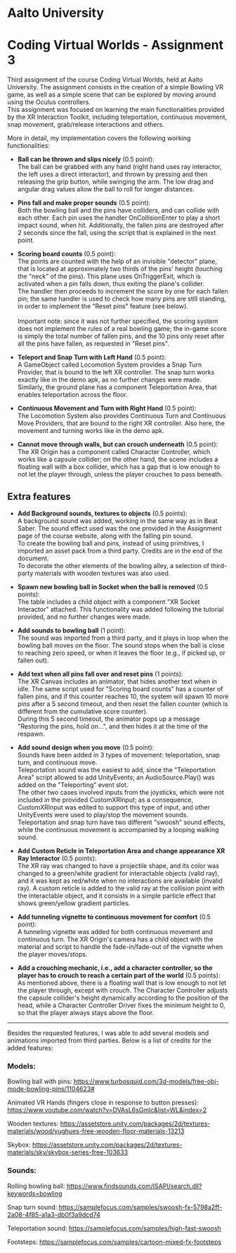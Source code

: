 # Aalto University
# Coding Virtual Worlds - Assignment 3

Third assignment of the course Coding Virtual Worlds, held at Aalto University. The assignment consists in the creation of a simple Bowling VR game, as well as a simple scene that can be explored by moving around using the Oculus controllers.<br>
This assignment was focused on learning the main functionalities provided by the XR Interaction Toolkit, including teleportation, continuous movement, snap movement, grab/release interactions and others.

More in detail, my implementation covers the following working functionalities:


- **Ball can be thrown and slips nicely** (0.5 point):<br>
The ball can be grabbed with any hand (right hand uses ray interactor, the left uses a direct interactor), and thrown by pressing and then releasing the grip button, while swinging the arm. The low drag and angular drag values allow the ball to roll for longer distances.

- **Pins fall and make proper sounds** (0.5 point):<br>
Both the bowling ball and the pins have colliders, and can collide with each other. Each pin uses the handler OnCollisionEnter to play a short impact sound, when hit.
Additionally, the fallen pins are destroyed after 2 seconds since the fall, using the script that is explained in the next point.

- **Scoring board counts** (0.5 point):<br>
The points are counted with the help of an invisible "detector" plane, that is located at approximately two thirds of the pins' height (touching the "neck" of the pins). This plane uses OnTriggerExit, which is activated when a pin falls down, thus exiting the plane's collider.<br>
The handler then proceeds to increment the score by one for each fallen pin; the same handler is used to check how many pins are still standing, in order to implement the "Reset pins" feature (see below).<br><br>
Important note: since it was not further specified, the scoring system does not implement the rules of a real bowling game; the in-game score is simply the total number of fallen pins, and the 10 pins only reset after all the pins have fallen, as requested in "Reset pins".

- **Teleport and Snap Turn with Left Hand** (0.5 point):<br>
A GameObject called Locomotion System provides a Snap Turn Provider, that is bound to the left XR controller. The snap turn works exactly like in the demo apk, as no further changes were made.<br>
Similarly, the ground plane has a component Teleportation Area, that enables teleportation across the floor.

- **Continuous Movement and Turn with Right Hand** (0.5 point):<br>
The Locomotion System also provides Continuous Turn and Continuous Move Providers, that are bound to the right XR controller. Also here, the movement and turning works like in the demo apk.

- **Cannot move through walls, but can crouch underneath** (0.5 point):<br>
The XR Origin has a component called Character Controller, which works like a capsule collider; on the other hand, the scene includes a floating wall with a box collider, which has a gap that is low enough to not let the player through, unless the player crouches to pass beneath.

## Extra features

- **Add Background sounds, textures to objects** (0.5 points):<br>
A background sound was added, working in the same way as in Beat Saber. The sound effect used was the one provided in the Assignment page of the course website, along with the falling pin sound.<br>
To create the bowling ball and pins, instead of using primitives, I imported an asset pack from a third party. Credits are in the end of the document.<br>
To decorate the other elements of the bowling alley, a selection of third-party materials with wooden textures was also used.

- **Spawn new bowling ball in Socket when the ball is removed** (0.5 points):<br>
The table includes a child object with a component "XR Socket Interactor" attached. This functionality was added following the tutorial provided, and no further changes were made.

- **Add sounds to bowling ball** (1 point):<br>
The sound was imported from a third party, and it plays in loop when the bowling ball moves on the floor. The sound stops when the ball is close to reaching zero speed, or when it leaves the floor (e.g., if picked up, or fallen out).

- **Add text when all pins fall over and reset pins** (1 points):<br>
The XR Canvas includes an animator, that hides another text when in idle. The same script used for "Scoring board counts" has a counter of fallen pins, and if this counter reaches 10, the system will spawn 10 more pins after a 5 second timeout, and then reset the fallen counter (which is different from the cumulative score counter).<br>
During this 5 second timeout, the animator pops up a message "Restoring the pins, hold on...", and then hides it at the time of the respawn.

- **Add sound design when you move** (0.5 point):<br>
Sounds have been added in 3 types of movement: teleportation, snap turn, and continuous move.<br>
Teleportation sound was the easiest to add, since the "Teleportation Area" script allowed to add UnityEvents; an AudioSource.Play() was added on the "Teleporting" event slot.<br>
The other two cases involved inputs from the joysticks, which were not included in the provided CustomXRInput; as a consequence, CustomXRInput was edited to support this type of input, and other UnityEvents were used to play/stop the movement sounds.<br>
Teleportation and snap turn have two different "swoosh" sound effects, while the continuous movement is accompanied by a looping walking sound.

- **Add Custom Reticle in Teleportation Area and change appearance XR Ray Interactor** (0.5 points):<br>
The XR ray was changed to have a projectile shape, and its color was changed to a green/white gradient for interactable objects (valid ray), and it was kept as red/white when no interactions are available (invalid ray). A custom reticle is added to the valid ray at the collision point with the interactable object, and it consists in a simple particle effect that shows green/yellow gradient particles.

- **Add tunneling vignette to continuous movement for comfort** (0.5 point):<br>
A tunneling vignette was added for both continuous movement and continuous turn. The XR Origin's camera has a child object with the material and script to handle the fade-in/fade-out of the vignette when the player moves/stops.

- **Add a crouching mechanic, i.e., add a character controller, so the player has to crouch to reach a certain part of the world** (0.5 points):<br>
As mentioned above, there is a floating wall that is low enough to not let the player through, except with crouch. The Character Controller adjusts the capsule collider's height dynamically according to the position of the head, while a Character Controller Driver fixes the minimum height to 0, so that the player always stays above the floor.


-------------------------------------------
Besides the requested features, I was able to add several models and animations imported from third parties. Below is a list of credits for the added features:

### Models:

Bowling ball with pins: https://www.turbosquid.com/3d-models/free-obj-mode-bowling-pins/1104623#

Animated VR Hands (fingers close in response to button presses): https://www.youtube.com/watch?v=DVAsL6sGmlc&list=WL&index=2

Wooden textures: https://assetstore.unity.com/packages/2d/textures-materials/wood/yughues-free-wooden-floor-materials-13213

Skybox: https://assetstore.unity.com/packages/2d/textures-materials/sky/skybox-series-free-103633


### Sounds:

Rolling bowling ball: https://www.findsounds.com/ISAPI/search.dll?keywords=bowling

Snap turn sound: https://samplefocus.com/samples/swoosh-fx-5798a2ff-2a08-4f85-a1a3-db0f3a9dcd74

Teleportation sound: https://samplefocus.com/samples/high-fast-swoosh

Footsteps: https://samplefocus.com/samples/cartoon-mixed-fx-footsteps
